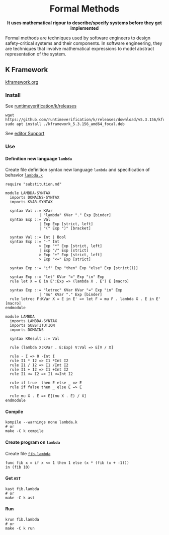 <div align="center">
  <h1>Formal Methods</h1>
  <p>
    <strong>It uses mathematical rigour to describe/specify systems before they get implemented</strong>
  </p>
</div>

Formal methods are techniques used by software engineers to design safety-critical systems and their components. In software engineering, they are techniques that involve mathematical expressions to model abstract representation of the system.

## K Framework

[kframework.org](https://kframework.org/)

### Install

See [runtimeverification/k/releases](https://github.com/runtimeverification/k/releases/tag/v5.3.156)

```shell
wget https://github.com/runtimeverification/k/releases/download/v5.3.156/kframework_5.3.156_amd64_focal.deb
sudo apt install ./kframework_5.3.156_amd64_focal.deb
```

See [editor Support](https://kframework.org/editor_support/)

### Use

#### Definition new language `lambda`

Create file definition syntax new language `lambda` and specification of behavior [`lambda.k`](k/lambda.k)

```k
require "substitution.md"

module LAMBDA-SYNTAX
  imports DOMAINS-SYNTAX
  imports KVAR-SYNTAX

  syntax Val ::= KVar
               | "lambda" KVar "." Exp [binder]
  syntax Exp ::= Val
               | Exp Exp [strict, left]
               | "(" Exp ")" [bracket]

  syntax Val ::= Int | Bool
  syntax Exp ::= "-" Int
               > Exp "*" Exp [strict, left]
               | Exp "/" Exp [strict]
               > Exp "+" Exp [strict, left]
               > Exp "<=" Exp [strict]

  syntax Exp ::= "if" Exp "then" Exp "else" Exp [strict(1)]

  syntax Exp ::= "let" KVar "=" Exp "in" Exp
  rule let X = E in E':Exp => (lambda X . E') E [macro]

  syntax Exp ::= "letrec" KVar KVar "=" Exp "in" Exp
               | "mu" KVar "." Exp [binder]
  rule letrec F:KVar X = E in E' => let F = mu F . lambda X . E in E' [macro]
endmodule

module LAMBDA
  imports LAMBDA-SYNTAX
  imports SUBSTITUTION
  imports DOMAINS

  syntax KResult ::= Val

  rule (lambda X:KVar . E:Exp) V:Val => E[V / X]

  rule - I => 0 -Int I
  rule I1 * I2 => I1 *Int I2
  rule I1 / I2 => I1 /Int I2
  rule I1 + I2 => I1 +Int I2
  rule I1 <= I2 => I1 <=Int I2

  rule if true  then E else _ => E
  rule if false then _ else E => E

  rule mu X . E => E[(mu X . E) / X]
endmodule
```

#### Compile

```shell
kompile --warnings none lambda.k
# or
make -C k compile
```

#### Create program on `lambda`

Create file [`fib.lambda`](k/fib.lambda)

```lambda
func fib x = if x <= 1 then 1 else (x * (fib (x + -1)))
in (fib 10)
```

#### Get `AST`

```shell
kast fib.lambda
# or
make -C k ast
```

#### Run

```shell
krun fib.lambda
# or
make -C k run
```
